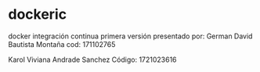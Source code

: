 # dockeric
docker integración continua
primera versión
presentado por:
German David Bautista Montaña cod: 171102765


Karol Viviana Andrade Sanchez Código: 1721023616
